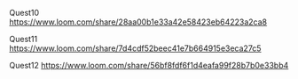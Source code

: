 Quest10 https://www.loom.com/share/28aa00b1e33a42e58423eb64223a2ca8

Quest11 https://www.loom.com/share/7d4cdf52beec41e7b664915e3eca27c5

Quest12 https://www.loom.com/share/56bf8fdf6f1d4eafa99f28b7b0e33bb4
